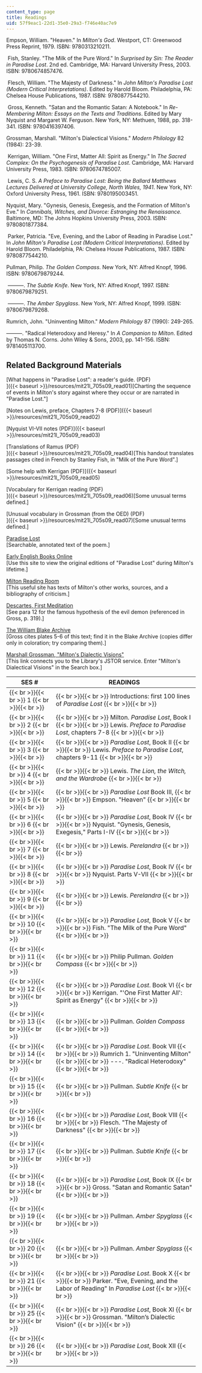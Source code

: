 ```yaml
---
content_type: page
title: Readings
uid: 57f9eac1-22d1-35e0-29a3-f746e40ac7e9
---
```


Empson, William. "Heaven." In _Milton's God_. Westport, CT: Greenwood Press Reprint, 1979. ISBN: 9780313210211.

 Fish, Stanley. "The Milk of the Pure Word." In _Surprised by Sin: The Reader in Paradise Lost_. 2nd ed. Cambridge, MA: Harvard University Press, 2003. ISBN: 9780674857476.

 Flesch, William. "The Majesty of Darkness." In _John Milton's Paradise Lost (Modern Critical Interpretations)_. Edited by Harold Bloom. Philadelphia, PA: Chelsea House Publications, 1987. ISBN: 9780877544210.

 Gross, Kenneth. "Satan and the Romantic Satan: A Notebook." In _Re-Membering Milton: Essays on the Texts and Traditions_. Edited by Mary Nyquist and Margaret W. Ferguson. New York, NY: Methuen, 1988, pp. 318-341. ISBN: 9780416397406.

Grossman, Marshall. "Milton's Dialectical Visions." _Modern Philology_ 82 (1984): 23-39.

 Kerrigan, William. "One First, Matter All: Spirit as Energy." In _The Sacred Complex: On the Psychogenesis of Paradise Lost_. Cambridge, MA: Harvard University Press, 1983. ISBN: 9780674785007.

 Lewis, C. S. _A Preface to Paradise Lost: Being the Ballard Matthews Lectures Delivered at University College, North Wales, 1941_. New York, NY: Oxford University Press, 1961. ISBN: 9780195003451.

Nyquist, Mary. "Gynesis, Genesis, Exegesis, and the Formation of Milton's Eve." In _Cannibals, Witches, and Divorce: Estranging the Renaissance._ Baltimore, MD: The Johns Hopkins University Press, 2003. ISBN: 9780801877384.

 Parker, Patricia. "Eve, Evening, and the Labor of Reading in Paradise Lost." In _John Milton's Paradise Lost (Modern Critical Interpretations)_. Edited by Harold Bloom. Philadelphia, PA: Chelsea House Publications, 1987. ISBN: 9780877544210.

Pullman, Philip. _The Golden Compass_. New York, NY: Alfred Knopf, 1996. ISBN: 9780679879244.

 ———. _The Subtle Knife_. New York, NY: Alfred Knopf, 1997. ISBN: 9780679879251.

 ———. _The Amber Spyglass_. New York, NY: Alfred Knopf, 1999. ISBN: 9780679879268.

Rumrich, John. "Uninventing Milton." _Modern Philology_ 87 (1990): 249-265.

———. "Radical Heterodoxy and Heresy." In _A Companion to Milton_. Edited by Thomas N. Corns. John Wiley & Sons, 2003, pp. 141-156. ISBN: 9781405113700.

Related Background Materials
----------------------------

[What happens in "Paradise Lost": a reader's guide. (PDF)  
]({{< baseurl >}}/resources/mit21l_705s09_read01)\[Charting the sequence of events in Milton's story against where they occur or are narrated in "Paradise Lost."\]

[Notes on Lewis, preface, Chapters 7-8 (PDF)]({{< baseurl >}}/resources/mit21l_705s09_read02)

[Nyquist VI-VII notes (PDF)]({{< baseurl >}}/resources/mit21l_705s09_read03)

[Translations of Ramus (PDF)  
]({{< baseurl >}}/resources/mit21l_705s09_read04)\[This handout translates passages cited in French by Stanley Fish, in "Milk of the Pure Word".\]

[Some help with Kerrigan (PDF)]({{< baseurl >}}/resources/mit21l_705s09_read05)

[Vocabulary for Kerrigan reading (PDF)  
]({{< baseurl >}}/resources/mit21l_705s09_read06)\[Some unusual terms defined.\]

[Unusual vocabulary in Grossman (from the OED) (PDF)  
]({{< baseurl >}}/resources/mit21l_705s09_read07)\[Some unusual terms defined.\]

[Paradise Lost](http://www.dartmouth.edu/~milton/reading_room/pl/book_1/index.shtml)  
\[Searchable, annotated text of the poem.\]

[Early English Books Online](http://eebo.chadwyck.com/home)  
\[Use this site to view the original editions of "Paradise Lost" during Milton's lifetime.\]

[Milton Reading Room](http://www.dartmouth.edu/~milton/reading_room/contents/index.shtml)  
\[This useful site has texts of Milton's other works, sources, and a bibliography of criticism.\]

[Descartes, First Meditation](http://www.sparknotes.com/philosophy/meditations/section2.rhtml)  
\[See para 12 for the famous hypothesis of the evil demon (referenced in Gross, p. 319).\]

[The William Blake Archive](http://www.blakearchive.org/blake/main.html)  
\[Gross cites plates 5-6 of this text; find it in the Blake Archive (copies differ only in coloration; try comparing them).\]

[Marshall Grossman, "Milton's Dialectic Visions"](http://www.jstor.org/action/showJournals?cookieSet=1)  
\[This link connects you to the Library's JSTOR service. Enter "Milton's Dialectical Visions" in the Search box.\]

| SES # | READINGS |
| --- | --- |
|  {{< br >}}{{< br >}} 1 {{< br >}}{{< br >}}  |  {{< br >}}{{< br >}} Introductions: first 100 lines of _Paradise Lost_ {{< br >}}{{< br >}}  |
|  {{< br >}}{{< br >}} 2 {{< br >}}{{< br >}}  |  {{< br >}}{{< br >}} Milton. _Paradise Lost_, Book I {{< br >}}{{< br >}} Lewis. _Preface to Paradise Lost_, chapters 7-8 {{< br >}}{{< br >}}  |
|  {{< br >}}{{< br >}} 3 {{< br >}}{{< br >}}  |  {{< br >}}{{< br >}} _Paradise Lost_, Book II {{< br >}}{{< br >}} Lewis. _Preface to Paradise Lost_, chapters 9-11 {{< br >}}{{< br >}}  |
|  {{< br >}}{{< br >}} 4 {{< br >}}{{< br >}}  |  {{< br >}}{{< br >}} Lewis. _The Lion, the Witch, and the Wardrobe_ {{< br >}}{{< br >}}  |
|  {{< br >}}{{< br >}} 5 {{< br >}}{{< br >}}  |  {{< br >}}{{< br >}} _Paradise Lost_ Book III, {{< br >}}{{< br >}} Empson. "Heaven" {{< br >}}{{< br >}}  |
|  {{< br >}}{{< br >}} 6 {{< br >}}{{< br >}}  |  {{< br >}}{{< br >}} _Paradise Lost_, Book IV {{< br >}}{{< br >}} Nyquist. "Gynesis, Genesis, Exegesis," Parts I-IV {{< br >}}{{< br >}}  |
|  {{< br >}}{{< br >}} 7 {{< br >}}{{< br >}}  |  {{< br >}}{{< br >}} Lewis. _Perelandra_ {{< br >}}{{< br >}}  |
|  {{< br >}}{{< br >}} 8 {{< br >}}{{< br >}}  |  {{< br >}}{{< br >}} _Paradise Lost_, Book IV {{< br >}}{{< br >}} Nyquist. Parts V-VII {{< br >}}{{< br >}}  |
|  {{< br >}}{{< br >}} 9 {{< br >}}{{< br >}}  |  {{< br >}}{{< br >}} Lewis. _Perelandra_ {{< br >}}{{< br >}}  |
|  {{< br >}}{{< br >}} 10 {{< br >}}{{< br >}}  |  {{< br >}}{{< br >}} _Paradise Lost_, Book V {{< br >}}{{< br >}} Fish. "The Milk of the Pure Word" {{< br >}}{{< br >}}  |
|  {{< br >}}{{< br >}} 11 {{< br >}}{{< br >}}  |  {{< br >}}{{< br >}} Philip Pullman. _Golden Compass_ {{< br >}}{{< br >}}  |
|  {{< br >}}{{< br >}} 12 {{< br >}}{{< br >}}  |  {{< br >}}{{< br >}} _Paradise Lost_. Book VI {{< br >}}{{< br >}} Kerrigan. "'One First Matter All': Spirit as Energy" {{< br >}}{{< br >}}  |
|  {{< br >}}{{< br >}} 13 {{< br >}}{{< br >}}  |  {{< br >}}{{< br >}} Pullman. _Golden Compass_ {{< br >}}{{< br >}}  |
|  {{< br >}}{{< br >}} 14 {{< br >}}{{< br >}}  |  {{< br >}}{{< br >}} _Paradise Lost_. Book VII {{< br >}}{{< br >}} Rumrich 1. "Uninventing Milton" {{< br >}}{{< br >}} \---. "Radical Heterodoxy" {{< br >}}{{< br >}}  |
|  {{< br >}}{{< br >}} 15 {{< br >}}{{< br >}}  |  {{< br >}}{{< br >}} Pullman. _Subtle Knife_ {{< br >}}{{< br >}}  |
|  {{< br >}}{{< br >}} 16 {{< br >}}{{< br >}}  |  {{< br >}}{{< br >}} _Paradise Lost_, Book VIII {{< br >}}{{< br >}} Flesch. "The Majesty of Darkness" {{< br >}}{{< br >}}  |
|  {{< br >}}{{< br >}} 17 {{< br >}}{{< br >}}  |  {{< br >}}{{< br >}} Pullman. _Subtle Knife_ {{< br >}}{{< br >}}  |
|  {{< br >}}{{< br >}} 18 {{< br >}}{{< br >}}  |  {{< br >}}{{< br >}} _Paradise Lost_, Book IX {{< br >}}{{< br >}} Gross. "Satan and Romantic Satan" {{< br >}}{{< br >}}  |
|  {{< br >}}{{< br >}} 19 {{< br >}}{{< br >}}  |  {{< br >}}{{< br >}} Pullman. _Amber Spyglass_ {{< br >}}{{< br >}}  |
|  {{< br >}}{{< br >}} 20 {{< br >}}{{< br >}}  |  {{< br >}}{{< br >}} Pullman. _Amber Spyglass_ {{< br >}}{{< br >}}  |
|  {{< br >}}{{< br >}} 21 {{< br >}}{{< br >}}  |  {{< br >}}{{< br >}} _Paradise Lost_. Book X {{< br >}}{{< br >}} Parker. "Eve, Evening, and the Labor of Reading" In _Paradise Lost_ {{< br >}}{{< br >}}  |
|  {{< br >}}{{< br >}} 25 {{< br >}}{{< br >}}  |  {{< br >}}{{< br >}} _Paradise Lost_, Book XI {{< br >}}{{< br >}} Grossman. "Milton’s Dialectic Vision" {{< br >}}{{< br >}}  |
|  {{< br >}}{{< br >}} 26 {{< br >}}{{< br >}}  |  {{< br >}}{{< br >}} _Paradise Lost_, Book XII {{< br >}}{{< br >}}